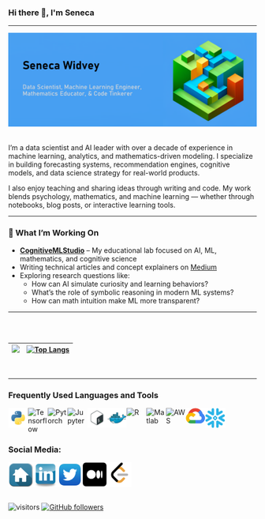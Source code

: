 ### Hi there 👋, I'm Seneca
---

<img src="https://raw.githubusercontent.com/swidvey/swidvey/master/profile_banner.PNG">

<!--
Should add description after image
-->

<br>
<br>

I’m a data scientist and AI leader with over a decade of experience in machine learning, analytics, and mathematics-driven modeling. I specialize in building forecasting systems, recommendation engines, cognitive models, and data science strategy for real-world products.

I also enjoy teaching and sharing ideas through writing and code. My work blends psychology, mathematics, and machine learning — whether through notebooks, blog posts, or interactive learning tools.

---

### 🧠 What I’m Working On

- [**CognitiveMLStudio**](https://github.com/swidvey/CognitiveMLStudio) – My educational lab focused on AI, ML, mathematics, and cognitive science
- Writing technical articles and concept explainers on [Medium](https://medium.com/@senecawidvey)
- Exploring research questions like:
  - How can AI simulate curiosity and learning behaviors?
  - What’s the role of symbolic reasoning in modern ML systems?
  - How can math intuition make ML more transparent?
        

---

<br>
<br>

| <img src="https://github-readme-stats.vercel.app/api?username=swidvey&count_private=true&theme=radical&show_icons=true" /> | [![Top Langs](https://github-readme-stats.vercel.app/api/top-langs/?username=swidvey&layout=compact&theme=radical)](https://github.com/swidvey/github-readme-stats) |
| ------------- | ------------- |

<br />

---

### Frequently Used Languages and Tools 
<img align="left" alt="Python" width="40px" src="https://raw.githubusercontent.com/github/explore/80688e429a7d4ef2fca1e82350fe8e3517d3494d/topics/python/python.png"/>
<img align="left" alt="Tensorflow" width="40px" src="https://upload.wikimedia.org/wikipedia/commons/thumb/2/2d/Tensorflow_logo.svg/1200px-Tensorflow_logo.svg.png"/>
<img align="left" alt="Pytorch" width="40px" src="https://pytorch.org/assets/images/pytorch-logo.png"/>
<img align="left" alt="Jupyter" width="40px" src="https://upload.wikimedia.org/wikipedia/commons/thumb/3/38/Jupyter_logo.svg/883px-Jupyter_logo.svg.png"/>
<img align="left" alt="Shell" width="40px" src="https://raw.githubusercontent.com/swidvey/swidvey/master/shell_icon.png"/>
<img align="left" alt="Docker" width="40px" src="https://github.com/devicons/devicon/blob/master/icons/docker/docker-original.svg"/>
<img align="left" alt="R" width="40px" src="https://upload.wikimedia.org/wikipedia/commons/thumb/1/1b/R_logo.svg/1920px-R_logo.svg.png"/>
<img align="left" alt="Matlab" width="40px" src="https://upload.wikimedia.org/wikipedia/commons/thumb/2/21/Matlab_Logo.png/667px-Matlab_Logo.png"/>
<img align="left" alt="AWS" width="40px" src="https://upload.wikimedia.org/wikipedia/commons/9/93/Amazon_Web_Services_Logo.svg"/>
<img align="left" alt="Google" width="40px" src="https://raw.githubusercontent.com/swidvey/swidvey/master/google_cloud_icon.png"/>
<img align="left" alt="Snowflake" width="40px" src="https://raw.githubusercontent.com/swidvey/swidvey/master/snowflake_icon.png"/>

<br />
<br />
<br />

### Social Media:
[<img align="left" alt="senecawidvey.co" width="50px" src="https://raw.githubusercontent.com/swidvey/swidvey/master/home_square_icon.png" />][website]
[<img align="left" alt="LinkedIn" width="50px" src="https://raw.githubusercontent.com/swidvey/swidvey/master/linkedin_icon_2.png" />][linkedin]
[<img align="left" alt="Twitter" width="50px" src="https://raw.githubusercontent.com/swidvey/swidvey/master/twitter_icon.png" />][twitter]
[<img align="left" alt="medium" width="50px" src="https://raw.githubusercontent.com/swidvey/swidvey/master/medium_logo_icon.png" />][medium]
[<img align="left" alt="leet" width="50px" src="https://raw.githubusercontent.com/swidvey/swidvey/master/leetcode_logo_icon.png" />][leetcode]

<br />
<br />
<br />
<br /> 

![visitors](https://visitor-badge.laobi.icu/badge?page_id=swidvey.swidvey)
[![GitHub followers](https://img.shields.io/github/followers/swidvey.svg?style=social&label=Follow)](https://github.com/swidvey?tab=followers)


[website]: https://www.senecawidvey.com
[twitter]: https://twitter.com/SenecaWidvey
[linkedin]: https://www.linkedin.com/in/seneca-widvey-17209713/
[medium]: https://medium.com/@senecawidvey/about
[leetcode]: https://leetcode.com/swidvey/

